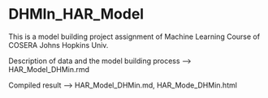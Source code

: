 DHMIn_HAR_Model
===============

This is a model building project assignment of Machine Learning Course of COSERA Johns Hopkins Univ.

Description of data and the model building process --> HAR_Model_DHMin.rmd

Compiled result --> HAR_Model_DHMin.md, HAR_Mode_DHMin.html

